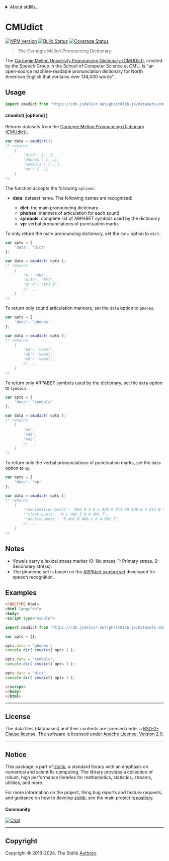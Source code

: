 <!--

@license Apache-2.0

Copyright (c) 2018 The Stdlib Authors.

Licensed under the Apache License, Version 2.0 (the "License");
you may not use this file except in compliance with the License.
You may obtain a copy of the License at

   http://www.apache.org/licenses/LICENSE-2.0

Unless required by applicable law or agreed to in writing, software
distributed under the License is distributed on an "AS IS" BASIS,
WITHOUT WARRANTIES OR CONDITIONS OF ANY KIND, either express or implied.
See the License for the specific language governing permissions and
limitations under the License.

-->


<details>
  <summary>
    About stdlib...
  </summary>
  <p>We believe in a future in which the web is a preferred environment for numerical computation. To help realize this future, we've built stdlib. stdlib is a standard library, with an emphasis on numerical and scientific computation, written in JavaScript (and C) for execution in browsers and in Node.js.</p>
  <p>The library is fully decomposable, being architected in such a way that you can swap out and mix and match APIs and functionality to cater to your exact preferences and use cases.</p>
  <p>When you use stdlib, you can be absolutely certain that you are using the most thorough, rigorous, well-written, studied, documented, tested, measured, and high-quality code out there.</p>
  <p>To join us in bringing numerical computing to the web, get started by checking us out on <a href="https://github.com/stdlib-js/stdlib">GitHub</a>, and please consider <a href="https://opencollective.com/stdlib">financially supporting stdlib</a>. We greatly appreciate your continued support!</p>
</details>

# CMUdict

[![NPM version][npm-image]][npm-url] [![Build Status][test-image]][test-url] [![Coverage Status][coverage-image]][coverage-url] <!-- [![dependencies][dependencies-image]][dependencies-url] -->

> The Carnegie Mellon Pronouncing Dictionary.

<section class="intro">

The [Carnegie Mellon University Pronouncing Dictionary (CMUDict)][cmudict], created by the Speech Group in the School of Computer Science at CMU, is "an open-source machine-readable pronunciation dictionary for North American English that contains over 134,000 words".

</section>

<!-- /.intro -->



<section class="usage">

## Usage

```javascript
import cmudict from 'https://cdn.jsdelivr.net/gh/stdlib-js/datasets-cmudict@esm/index.mjs';
```

#### cmudict( \[options] )

Returns datasets from the [Carnegie Mellon Pronouncing Dictionary (CMUdict)][cmudict].

```javascript
var data = cmudict();
/* returns
    {
        'dict': {...},
        'phones': {...},
        'symbols': [...],
        'vp': {...}
    }
*/
```

The function accepts the following `options`:

-   **data**: dataset name. The following names are recognized:

    -   **dict**: the main pronouncing dictionary
    -   **phones**: manners of articulation for each sound
    -   **symbols**: complete list of ARPABET symbols used by the dictionary
    -   **vp**: verbal pronunciations of punctuation marks

To only return the main pronouncing dictionary, set the `data` option to `dict`.

```javascript
var opts = {
    'data': 'dict'
};

var data = cmudict( opts );
/* returns
    {
        'A': 'AH0',
        'A(1)': 'EY1',
        'A\'S': 'EY1 Z',
        // ...
    }
*/
```

To return only sound articulation manners, set the `data` option to `phones`.

```javascript
var opts = {
    'data': 'phones'
};

var data = cmudict( opts );
/* returns
    {
        'AA': 'vowel',
        'AE': 'vowel',
        'AH': 'vowel',
        // ...
    }
*/
```

To return only ARPABET symbols used by the dictionary, set the `data` option to `symbols`.

```javascript
var opts = {
    'data': 'symbols'
};

var data = cmudict( opts );
/* returns
    [
        'AA',
        'AA0',
        'AA1',
        // ...
    ]
*/
```

To return only the verbal pronunciations of punctuation marks, set the `data` option to `vp`.

```javascript
var opts = {
    'data': 'vp'
};

var data = cmudict( opts );
/* returns
    {
        '!exclamation-point': 'EH2 K S K L AH0 M EY1 SH AH0 N P OY2 N T',
        '"close-quote': 'K L OW1 Z K W OW1 T',
        '"double-quote': 'D AH1 B AH0 L K W OW1 T',
        // ...
    }
*/
```

</section>

<!-- /.usage -->

<section class="notes">

## Notes

-   Vowels carry a lexical stress marker (0: No stress, 1: Primary stress, 2: Secondary stress).
-   The phoneme set is based on the [ARPAbet symbol set][arpabet] developed for speech recognition.

</section>

<!-- /.notes -->

<section class="examples">

## Examples

<!-- eslint no-undef: "error" -->

```html
<!DOCTYPE html>
<html lang="en">
<body>
<script type="module">

import cmudict from 'https://cdn.jsdelivr.net/gh/stdlib-js/datasets-cmudict@esm/index.mjs';

var opts = {};

opts.data = 'phones';
console.dir( cmudict( opts ) );

opts.data = 'symbols';
console.dir( cmudict( opts ) );

opts.data = 'dict';
console.dir( cmudict( opts ) );

</script>
</body>
</html>
```

</section>

<!-- /.examples -->



* * *

<!-- <license> -->

## License

The data files (databases) and their contents are licensed under a [BSD-2-Clause license][bsd-license]. The software is licensed under [Apache License, Version 2.0][apache-license].

<!-- </license> -->

<!-- Section for related `stdlib` packages. Do not manually edit this section, as it is automatically populated. -->

<section class="related">

</section>

<!-- /.related -->

<!-- Section for all links. Make sure to keep an empty line after the `section` element and another before the `/section` close. -->


<section class="main-repo" >

* * *

## Notice

This package is part of [stdlib][stdlib], a standard library with an emphasis on numerical and scientific computing. The library provides a collection of robust, high performance libraries for mathematics, statistics, streams, utilities, and more.

For more information on the project, filing bug reports and feature requests, and guidance on how to develop [stdlib][stdlib], see the main project [repository][stdlib].

#### Community

[![Chat][chat-image]][chat-url]

---

## Copyright

Copyright &copy; 2016-2024. The Stdlib [Authors][stdlib-authors].

</section>

<!-- /.stdlib -->

<!-- Section for all links. Make sure to keep an empty line after the `section` element and another before the `/section` close. -->

<section class="links">

[npm-image]: http://img.shields.io/npm/v/@stdlib/datasets-cmudict.svg
[npm-url]: https://npmjs.org/package/@stdlib/datasets-cmudict

[test-image]: https://github.com/stdlib-js/datasets-cmudict/actions/workflows/test.yml/badge.svg?branch=v0.2.2
[test-url]: https://github.com/stdlib-js/datasets-cmudict/actions/workflows/test.yml?query=branch:v0.2.2

[coverage-image]: https://img.shields.io/codecov/c/github/stdlib-js/datasets-cmudict/main.svg
[coverage-url]: https://codecov.io/github/stdlib-js/datasets-cmudict?branch=main

<!--

[dependencies-image]: https://img.shields.io/david/stdlib-js/datasets-cmudict.svg
[dependencies-url]: https://david-dm.org/stdlib-js/datasets-cmudict/main

-->

[chat-image]: https://img.shields.io/gitter/room/stdlib-js/stdlib.svg
[chat-url]: https://app.gitter.im/#/room/#stdlib-js_stdlib:gitter.im

[stdlib]: https://github.com/stdlib-js/stdlib

[stdlib-authors]: https://github.com/stdlib-js/stdlib/graphs/contributors

[cli-section]: https://github.com/stdlib-js/datasets-cmudict#cli
[cli-url]: https://github.com/stdlib-js/datasets-cmudict/tree/cli
[@stdlib/datasets-cmudict]: https://github.com/stdlib-js/datasets-cmudict/tree/main

[umd]: https://github.com/umdjs/umd
[es-module]: https://developer.mozilla.org/en-US/docs/Web/JavaScript/Guide/Modules

[deno-url]: https://github.com/stdlib-js/datasets-cmudict/tree/deno
[deno-readme]: https://github.com/stdlib-js/datasets-cmudict/blob/deno/README.md
[umd-url]: https://github.com/stdlib-js/datasets-cmudict/tree/umd
[umd-readme]: https://github.com/stdlib-js/datasets-cmudict/blob/umd/README.md
[esm-url]: https://github.com/stdlib-js/datasets-cmudict/tree/esm
[esm-readme]: https://github.com/stdlib-js/datasets-cmudict/blob/esm/README.md
[branches-url]: https://github.com/stdlib-js/datasets-cmudict/blob/main/branches.md

[cmudict]: http://www.speech.cs.cmu.edu/cgi-bin/cmudict#about

[arpabet]: https://en.wikipedia.org/wiki/ARPABET

[ndjson]: http://specs.frictionlessdata.io/ndjson/

[bsd-license]: https://opensource.org/licenses/bsd-license.html

[apache-license]: https://www.apache.org/licenses/LICENSE-2.0

</section>

<!-- /.links -->
